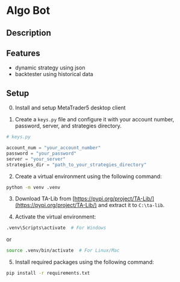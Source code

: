 # Algo Bot

## Description

## Features
- dynamic strategy using json
- backtester using historical data

## Setup

0. Install and setup MetaTrader5 desktop client

1. Create a `keys.py` file and configure it with your account number, password, server, and strategies directory.

```python
# keys.py

account_num = "your_account_number"
password = "your_password"
server = "your_server"
strategies_dir = "path_to_your_strategies_directory"
```

2. Create a virtual environment using the following command:

```bash
python -m venv .venv
```

3. Download TA-Lib from [https://pypi.org/project/TA-Lib/](https://pypi.org/project/TA-Lib/) and extract it to `C:\ta-lib`.

4. Activate the virtual environment:

```bash
.venv\Scripts\activate  # For Windows
```

or

```bash
source .venv/bin/activate  # For Linux/Mac
```

5. Install required packages using the following command:

```bash
pip install -r requirements.txt
```

